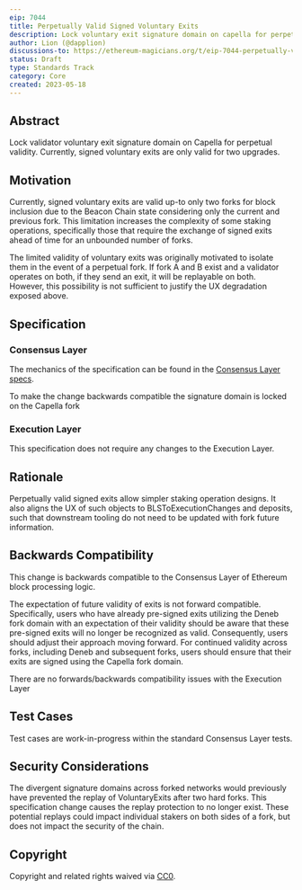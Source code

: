 ```yaml
---
eip: 7044
title: Perpetually Valid Signed Voluntary Exits
description: Lock voluntary exit signature domain on capella for perpetual validity
author: Lion (@dapplion)
discussions-to: https://ethereum-magicians.org/t/eip-7044-perpetually-valid-signed-voluntary-exits/14348
status: Draft
type: Standards Track
category: Core
created: 2023-05-18
---
```


## Abstract

Lock validator voluntary exit signature domain on Capella for perpetual validity. Currently, signed voluntary exits are only valid for two upgrades.

## Motivation

Currently, signed voluntary exits are valid up-to only two forks for block inclusion due to the Beacon Chain state considering only the current and previous fork. This limitation increases the complexity of some staking operations, specifically those that require the exchange of signed exits ahead of time for an unbounded number of forks.

The limited validity of voluntary exits was originally motivated to isolate them in the event of a perpetual fork. If fork A and B exist and a validator operates on both, if they send an exit, it will be replayable on both. However, this possibility is not sufficient to justify the UX degradation exposed above.

## Specification

### Consensus Layer

The mechanics of the specification can be found in the [Consensus Layer specs](https://github.com/ethereum/consensus-specs/commit/14212958d3605c5dd4f8ab617f157328f53ce559).

To make the change backwards compatible the signature domain is locked on the Capella fork

### Execution Layer

This specification does not require any changes to the Execution Layer.

## Rationale

Perpetually valid signed exits allow simpler staking operation designs. It also aligns the UX of such objects to BLSToExecutionChanges and deposits, such that downstream tooling do not need to be updated with fork future information.

## Backwards Compatibility

This change is backwards compatible to the Consensus Layer of Ethereum block processing logic.

The expectation of future validity of exits is not forward compatible. Specifically, users who have already pre-signed exits utilizing the Deneb fork domain with an expectation of their validity should be aware that these pre-signed exits will no longer be recognized as valid. Consequently, users should adjust their approach moving forward. For continued validity across forks, including Deneb and subsequent forks, users should ensure that their exits are signed using the Capella fork domain.

There are no forwards/backwards compatibility issues with the Execution Layer

## Test Cases

Test cases are work-in-progress within the standard Consensus Layer tests.

## Security Considerations

The divergent signature domains across forked networks would previously have prevented the replay of VoluntaryExits after two hard forks. This specification change causes the replay protection to no longer exist. These potential replays could impact individual stakers on both sides of a fork, but does not impact the security of the chain.

## Copyright

Copyright and related rights waived via [CC0](../LICENSE.md).

